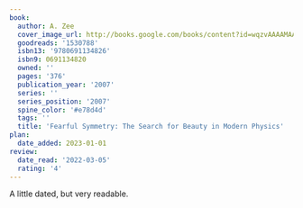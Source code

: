 ```yaml
---
book:
  author: A. Zee
  cover_image_url: http://books.google.com/books/content?id=wqzvAAAAMAAJ&printsec=frontcover&img=1&zoom=1&source=gbs_api
  goodreads: '1530788'
  isbn13: '9780691134826'
  isbn9: 0691134820
  owned: ''
  pages: '376'
  publication_year: '2007'
  series: ''
  series_position: '2007'
  spine_color: '#e78d4d'
  tags: ''
  title: 'Fearful Symmetry: The Search for Beauty in Modern Physics'
plan:
  date_added: 2023-01-01
review:
  date_read: '2022-03-05'
  rating: '4'
---
```


A little dated, but very readable.
